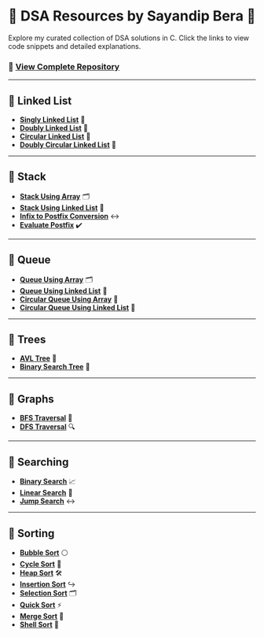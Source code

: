 # 🌟 **DSA Resources by Sayandip Bera** 🌟  
Explore my curated collection of DSA solutions in C. Click the links to view code snippets and detailed explanations.  

### 🔗 [View Complete Repository](https://github.com/sayandipbera2004/ALL-DSA-Problems-in-C)  

---

## **📂 Linked List**  
- **[Singly Linked List](https://github.com/sayandipbera2004/ALL-DSA-Problems-in-C/blob/main/Linked%20List/Singly_Linked_List.c)** 📜  
- **[Doubly Linked List](https://github.com/sayandipbera2004/ALL-DSA-Problems-in-C/blob/main/Linked%20List/Doubly_Linked_List.c)** 📜  
- **[Circular Linked List](https://github.com/sayandipbera2004/ALL-DSA-Problems-in-C/blob/main/Linked%20List/Circular_Linked_List.c)** 🔄  
- **[Doubly Circular Linked List](https://github.com/sayandipbera2004/ALL-DSA-Problems-in-C/blob/main/Linked%20List/Doubly_Circular_Linked_List.c)** 🔄  

---

## **📂 Stack**  
- **[Stack Using Array](https://github.com/sayandipbera2004/ALL-DSA-Problems-in-C/blob/main/Stack/stack_using_arrays.c)** 🗂️  
- **[Stack Using Linked List](https://github.com/sayandipbera2004/ALL-DSA-Problems-in-C/blob/main/Stack/stack_using_linked_list.c)** 🔗  
- **[Infix to Postfix Conversion](https://github.com/sayandipbera2004/ALL-DSA-Problems-in-C/blob/main/Stack/Infix_To_Postfix.c)** ↔️  
- **[Evaluate Postfix](https://github.com/sayandipbera2004/ALL-DSA-Problems-in-C/blob/main/Stack/EvaluatePostfix.c)** ✔️  

---

## **📂 Queue**  
- **[Queue Using Array](https://github.com/sayandipbera2004/ALL-DSA-Problems-in-C/blob/main/Queue/queue_using_array.c)** 🗂️  
- **[Queue Using Linked List](https://github.com/sayandipbera2004/ALL-DSA-Problems-in-C/blob/main/Queue/queue_using_linked_list.c)** 🔗  
- **[Circular Queue Using Array](https://github.com/sayandipbera2004/ALL-DSA-Problems-in-C/blob/main/Queue/queue_using_array.c)** 🔄  
- **[Circular Queue Using Linked List](https://github.com/sayandipbera2004/ALL-DSA-Problems-in-C/blob/main/Queue/queue_using_linked_list.c)** 🔄  

---

## **📂 Trees**  
- **[AVL Tree](https://github.com/sayandipbera2004/ALL-DSA-Problems-in-C/blob/main/Trees/AVL_Tree.c)** 🌲  
- **[Binary Search Tree](https://github.com/sayandipbera2004/ALL-DSA-Problems-in-C/blob/main/Trees/BinarySearchTree.c)** 🌳  

---

## **📂 Graphs**  
- **[BFS Traversal](https://github.com/sayandipbera2004/ALL-DSA-Problems-in-C/blob/main/Graphs/BFS.c)** 🔄  
- **[DFS Traversal](https://github.com/sayandipbera2004/ALL-DSA-Problems-in-C/blob/main/Graphs/DFS.c)** 🔍  

---

## **📂 Searching**  
- **[Binary Search](https://github.com/sayandipbera2004/ALL-DSA-Problems-in-C/blob/main/Searching/BinarySearch.c)** 📈  
- **[Linear Search](https://github.com/sayandipbera2004/ALL-DSA-Problems-in-C/blob/main/Searching/LinearSearch.c)** 📜  
- **[Jump Search](https://github.com/sayandipbera2004/ALL-DSA-Problems-in-C/blob/main/Searching/JumpSearch.c)** ↔️  

---

## **📂 Sorting**  
- **[Bubble Sort](https://github.com/sayandipbera2004/ALL-DSA-Problems-in-C/blob/main/Sorting%20Algorithms/Bubble_Sort.c)** ⚪  
- **[Cycle Sort](https://github.com/sayandipbera2004/ALL-DSA-Problems-in-C/blob/main/Sorting%20Algorithms/Cycle_Sort.c)** 🔄  
- **[Heap Sort](https://github.com/sayandipbera2004/ALL-DSA-Problems-in-C/blob/main/Sorting%20Algorithms/Heap_Sort.c)** 🛠️  
- **[Insertion Sort](https://github.com/sayandipbera2004/ALL-DSA-Problems-in-C/blob/main/Sorting%20Algorithms/Insertion_Sort.c)** ↪️  
- **[Selection Sort](https://github.com/sayandipbera2004/ALL-DSA-Problems-in-C/blob/main/Sorting%20Algorithms/Selection_Sort.c)** 🗂️  
- **[Quick Sort](https://github.com/sayandipbera2004/ALL-DSA-Problems-in-C/blob/main/Sorting%20Algorithms/Quick_Sort.c)** ⚡  
- **[Merge Sort](https://github.com/sayandipbera2004/ALL-DSA-Problems-in-C/blob/main/Sorting%20Algorithms/Merge_Sort.c)** 🔗  
- **[Shell Sort](https://github.com/sayandipbera2004/ALL-DSA-Problems-in-C/blob/main/Sorting%20Algorithms/Shell_Sort.c)** 🐚  
